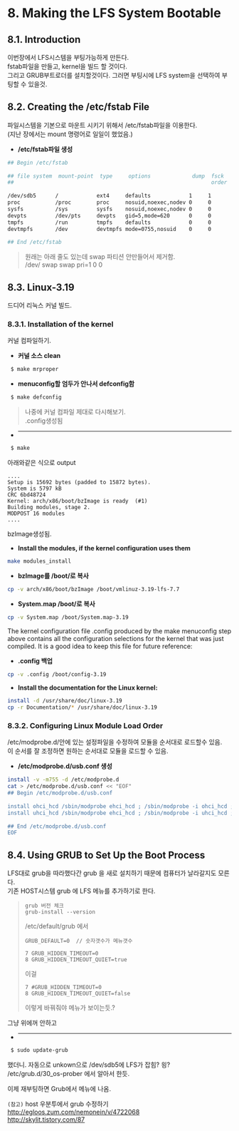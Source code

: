 # 8. Making the LFS System Bootable

<!-- toc -->

    
    
    
## 8.1. Introduction  
  
이번장에서 LFS시스템을 부팅가능하게 만든다.  
fstab파일을 만들고, kernel을 빌드 할 것이다.  
그리고 GRUB부트로더를 설치할것이다. 그러면 부팅시에 LFS system을 선택하여 부팅할 수 있을것.  
  
  
  
  
  
    
    
## 8.2. Creating the /etc/fstab File  
  
파일시스템을 기본으로 마운트 시키기 위해서 /etc/fstab파일을 이용한다.  
(지난 장에서는 mount 명령어로 일일이 했었음.)  
  
  
- __/etc/fstab파일 생성__    
  
```sh  
## Begin /etc/fstab  
  
## file system  mount-point  type     options             dump  fsck  
##                                                              order  
  
/dev/sdb5      /            ext4     defaults            1     1  
proc           /proc        proc     nosuid,noexec,nodev 0     0  
sysfs          /sys         sysfs    nosuid,noexec,nodev 0     0  
devpts         /dev/pts     devpts   gid=5,mode=620      0     0  
tmpfs          /run         tmpfs    defaults            0     0  
devtmpfs       /dev         devtmpfs mode=0755,nosuid    0     0  
  
## End /etc/fstab  
```  
> 원래는 아래 줄도 있는데 swap 파티션 안만들어서 제거함.  
> /dev/<yyy>     swap         swap     pri=1               0     0  
  
  
  
  
  
  
  
    
    
## 8.3. Linux-3.19  
  
드디어 리눅스 커널 빌드.  
  
  
    
### 8.3.1. Installation of the kernel  
  
커널 컴파일하기.  
  
  
- __커널 소스 clean__    
  
```sh  
 $ make mrproper  
```  
  
  
- __menuconfig할 엄두가 안나서 defconfig함__    
  
```sh  
 $ make defconfig  
```  
> 나중에 커널 컴파일 제대로 다시해보기.  
> .config생성됨  
  
  
- ____    
  
```sh  
 $ make  
```  
>   
아래와같은 식으로 output  
```  
....  
Setup is 15692 bytes (padded to 15872 bytes).  
System is 5797 kB  
CRC 6bd48724  
Kernel: arch/x86/boot/bzImage is ready  (#1)  
Building modules, stage 2.  
MODPOST 16 modules  
....  
```  
bzImage생성됨.   
  
  
- __Install the modules, if the kernel configuration uses them__    
  
```sh  
make modules_install  
```  
  
  
- __bzImage를 /boot/로 복사__    
  
```sh  
cp -v arch/x86/boot/bzImage /boot/vmlinuz-3.19-lfs-7.7  
```  
  
  
  
- __System.map /boot/로 복사__    
  
```sh  
cp -v System.map /boot/System.map-3.19  
```  
The kernel configuration file .config produced by the make menuconfig step above contains all the configuration selections for the kernel that was just compiled. It is a good idea to keep this file for future reference:  
  
- __.config 백업__    
  
```sh  
cp -v .config /boot/config-3.19  
```  
  
  
- __Install the documentation for the Linux kernel:__    
  
```sh  
install -d /usr/share/doc/linux-3.19  
cp -r Documentation/* /usr/share/doc/linux-3.19  
```  
  
  
  
  
  
    
### 8.3.2. Configuring Linux Module Load Order  
  
/etc/modprobe.d/안에 있는 설정파일을 수정하여 모듈을 순서대로 로드할수 있음.  
이 순서를 잘 조정하면 원하는 순서대로 모듈을 로드할 수 있음.  
  
- __/etc/modprobe.d/usb.conf 생성__    
  
```sh  
install -v -m755 -d /etc/modprobe.d  
cat > /etc/modprobe.d/usb.conf << "EOF"  
## Begin /etc/modprobe.d/usb.conf  
  
install ohci_hcd /sbin/modprobe ehci_hcd ; /sbin/modprobe -i ohci_hcd ; true  
install uhci_hcd /sbin/modprobe ehci_hcd ; /sbin/modprobe -i uhci_hcd ; true  
  
## End /etc/modprobe.d/usb.conf  
EOF   
```  
  
  
  
  
  
    
    
## 8.4. Using GRUB to Set Up the Boot Process  
  
LFS대로 grub을 따라했다간 grub 을 새로 설치하기 때문에  컴퓨터가 날라갈지도 모른다.  
기존 HOST시스템 grub 에 LFS 메뉴를 추가하기로 한다.  
  
  
  
> ```  
> grub 버전 체크   
> grub-install --version  
> ```  
>   
> /etc/default/grub 에서  
> ```  
> GRUB_DEFAULT=0  // 숫자갯수가 메뉴갯수  
> ```  
>   
>   
> ```  
> 7 GRUB_HIDDEN_TIMEOUT=0  
> 8 GRUB_HIDDEN_TIMEOUT_QUIET=true  
> ```  
> 이걸  
>   
> ```  
> 7 #GRUB_HIDDEN_TIMEOUT=0  
> 8 GRUB_HIDDEN_TIMEOUT_QUIET=false  
> ```  
> 이렇게 바꿔줘야 메뉴가 보이는듯.?  
  
  
그냥  위에꺼 안하고  
- ____    
  
```sh  
 $ sudo update-grub  
```  
했더니. 자동으로 unkown으로 /dev/sdb5에 LFS가 잡힘?  읭?  
/etc/grub.d/30_os-prober 에서 알아서 한듯.  
   
  
이제 재부팅하면 Grub에서 메뉴에 나옴.  
  
  
``(참고)`` host 우분투에서 grub 수정하기  
http://egloos.zum.com/nemonein/v/4722068  
http://skylit.tistory.com/87  
  
  
  
  
  
  
  
  
  
  
  
